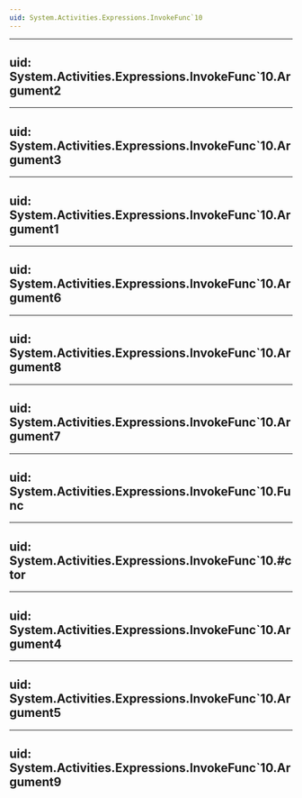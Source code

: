 ```yaml
---
uid: System.Activities.Expressions.InvokeFunc`10
---
```


---
uid: System.Activities.Expressions.InvokeFunc`10.Argument2
---

---
uid: System.Activities.Expressions.InvokeFunc`10.Argument3
---

---
uid: System.Activities.Expressions.InvokeFunc`10.Argument1
---

---
uid: System.Activities.Expressions.InvokeFunc`10.Argument6
---

---
uid: System.Activities.Expressions.InvokeFunc`10.Argument8
---

---
uid: System.Activities.Expressions.InvokeFunc`10.Argument7
---

---
uid: System.Activities.Expressions.InvokeFunc`10.Func
---

---
uid: System.Activities.Expressions.InvokeFunc`10.#ctor
---

---
uid: System.Activities.Expressions.InvokeFunc`10.Argument4
---

---
uid: System.Activities.Expressions.InvokeFunc`10.Argument5
---

---
uid: System.Activities.Expressions.InvokeFunc`10.Argument9
---
